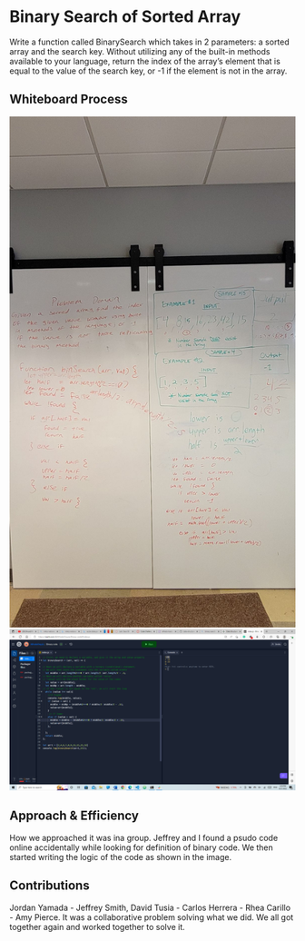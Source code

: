 # Binary Search of Sorted Array
Write a function called BinarySearch which takes in 2 parameters: a sorted array and the search key. Without utilizing any of the built-in methods available to your language, return the index of the array’s element that is equal to the value of the search key, or -1 if the element is not in the array.

## Whiteboard Process
![Lab-3-UML](../Images/Challenge-3-Pic.jpg)
![Lab-3-UML](../Images/Challenge-3.png)

## Approach & Efficiency
How we approached it was ina group. Jeffrey and I found a psudo code online accidentally while looking for definition of binary code. We then started writing the logic of the code as shown in the image.

## Contributions
Jordan Yamada - Jeffrey Smith, David Tusia - Carlos Herrera - Rhea Carillo - Amy Pierce. It was a collaborative problem solving what we did. We all got together again and worked together to solve it.
